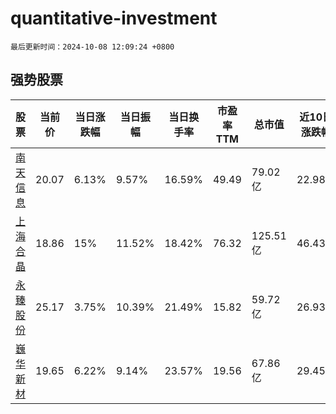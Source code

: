 # quantitative-investment

`最后更新时间：2024-10-08 12:09:24 +0800`

## 强势股票

|股票|当前价|当日涨跌幅|当日振幅|当日换手率|市盈率TTM|总市值|近10日涨跌幅|
|----|----|----|----|----|----|----|----|
|[南天信息](https://xueqiu.com/S/SZ000948)|20.07|6.13%|9.57%|16.59%|49.49|79.02亿|22.98%|
|[上海合晶](https://xueqiu.com/S/SH688584)|18.86|15%|11.52%|18.42%|76.32|125.51亿|46.43%|
|[永臻股份](https://xueqiu.com/S/SH603381)|25.17|3.75%|10.39%|21.49%|15.82|59.72亿|26.93%|
|[巍华新材](https://xueqiu.com/S/SH603310)|19.65|6.22%|9.14%|23.57%|19.56|67.86亿|29.45%|
